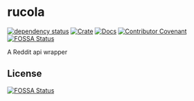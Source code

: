 # rucola
[![dependency status](https://deps.rs/crate/rucola/0.1.2/status.svg)](https://deps.rs/crate/rucola/0.1.2)
[![Crate](https://img.shields.io/crates/v/rucola.svg)](https://crates.io/crates/rucola)
[![Docs](https://docs.rs/rucola/badge.svg)](https://docs.rs/rucola)
[![Contributor Covenant](https://img.shields.io/badge/Contributor%20Covenant-2.0-4baaaa.svg)](CODE_OF_CONDUCT.md)
[![FOSSA Status](https://app.fossa.com/api/projects/git%2Bgithub.com%2Fmorr0ne%2Frucola.svg?type=shield)](https://app.fossa.com/projects/git%2Bgithub.com%2Fmorr0ne%2Frucola?ref=badge_shield)

A Reddit api wrapper


## License
[![FOSSA Status](https://app.fossa.com/api/projects/git%2Bgithub.com%2Fmorr0ne%2Frucola.svg?type=large)](https://app.fossa.com/projects/git%2Bgithub.com%2Fmorr0ne%2Frucola?ref=badge_large)